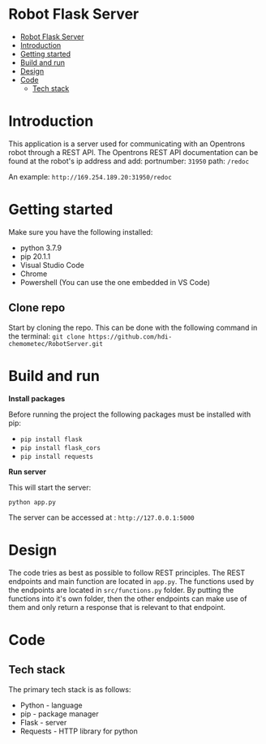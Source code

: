 # Robot Flask Server

<!-- TOC -->

- [Robot Flask Server](#robot-flask-server)
- [Introduction](#introduction)
- [Getting started](#getting-started)
- [Build and run](#build-and-run)
- [Design](#design)
- [Code](#code)
  - [Tech stack](#tech-stack)

<!-- /TOC -->

# Introduction
This application is a server used for communicating with an Opentrons robot through a REST API. The Opentrons REST API documentation can be found at the robot's ip address and add:
portnumber: `31950`
path: `/redoc`

An example: `http://169.254.189.20:31950/redoc`
# Getting started

Make sure you have the following installed:

- python 3.7.9
- pip 20.1.1
- Visual Studio Code
- Chrome
- Powershell (You can use the one embedded in VS Code)

## Clone repo
Start by cloning the repo. This can be done with the following command in the terminal:
`git clone https://github.com/hdi-chemometec/RobotServer.git`

# Build and run

**Install packages**

Before running the project the following packages must be installed with pip:
- `pip install flask`
- `pip install flask_cors`
- `pip install requests`

**Run server**

This will start the server:

`python app.py`

The server can be accessed at : `http://127.0.0.1:5000` 

# Design

The code tries as best as possible to follow REST principles. 
The REST endpoints and main function are located in `app.py`.
The functions used by the endpoints are located in `src/functions.py` folder.
By putting the functions into it's own folder, then the other endpoints can make
use of them and only return a response that is relevant to that endpoint.

# Code

## Tech stack

The primary tech stack is as follows:

- Python - language
- pip - package manager
- Flask - server
- Requests - HTTP library for python